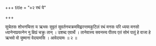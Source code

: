 +++
title = "०२ रथं ये"

+++

सुचेतसः शोभनचित्ता य ऋभवः सुवृतं सुवर्तनचक्रमविह्वरन्तमकुटिलं रथं मनसः परि ध्यया मनसो ध्यानेनाप्रयत्नेन नु क्षिप्रं चक्रुः तान् । उशब्द एवार्थे । तानेवास्य सवनस्य पीतय एतं सोमं पातुं हे वाजा हे ऋभवो वो युष्माना वेदयामसि । आवेदयामः ॥ २ ॥